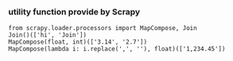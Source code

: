 ### utility function provide by Scrapy
```
from scrapy.loader.processors import MapCompose, Join
Join()(['hi', 'Join'])
MapCompose(float, int)(['3.14', '2.7'])
MapCompose(lambda i: i.replace(',', ''), float)(['1,234.45'])
```
